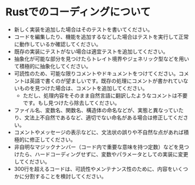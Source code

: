 # Rustでのコーディングについて
- 新しく実装を追加した場合はそのテストを書いてください。
- コードを編集したり、機能を追加するなどした場合はテストを実行して正常に動作しているか確認してください。
- 既存の実装にテストがない場合は適宜テストを追加してください。
- 抽象化が可能な部分を見つけたらトレイト境界やジェネリック型などを用いて積極的に抽象化してください。
- 可読性のため、可能な限りコメントやドキュメントをつけてください。コメントは英語で書くのが望ましいです。既存の処理にコメントが書かれていないものを見つけた場合は、コメントを追加してください。
    - ただし、処理内容をそのまま自然言語に翻訳したようなコメントは不要です。もし見つけたら除去してください。
- ファイル名、変数名、関数名、構造体の命名などが、実態と異なっていたり、文法上不自然であるなど、適切でない命名がある場合は修正してください。
- コメントやメッセージの表示などに、文法状の誤りや不自然な点があれば積極的に修正してください。
- 非自明なマジックナンバー（コード内で重要な意味を持つ定数）などを見つけたら、ハードコーディングせずに、変数やパラメータとしての実装に変更してください。
- 300行を超えるコードは、可読性やメンテナンス性のために、内容をいくつかに分割することを検討してください。